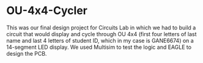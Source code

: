 # OU-4x4-Cycler

This was our final design project for Circuits Lab in which we had to build a circuit that would display and cycle through OU 4x4 (first four letters of last name and last 4 letters of student ID, which in my case is GANE6674) on a 14-segment LED display. We used Multisim to test the logic and EAGLE to design the PCB.
